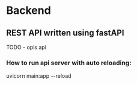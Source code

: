 # Backend
## REST API written using fastAPI

TODO - opis api




### How to run api server with auto reloading:

uvicorn main:app --reload

